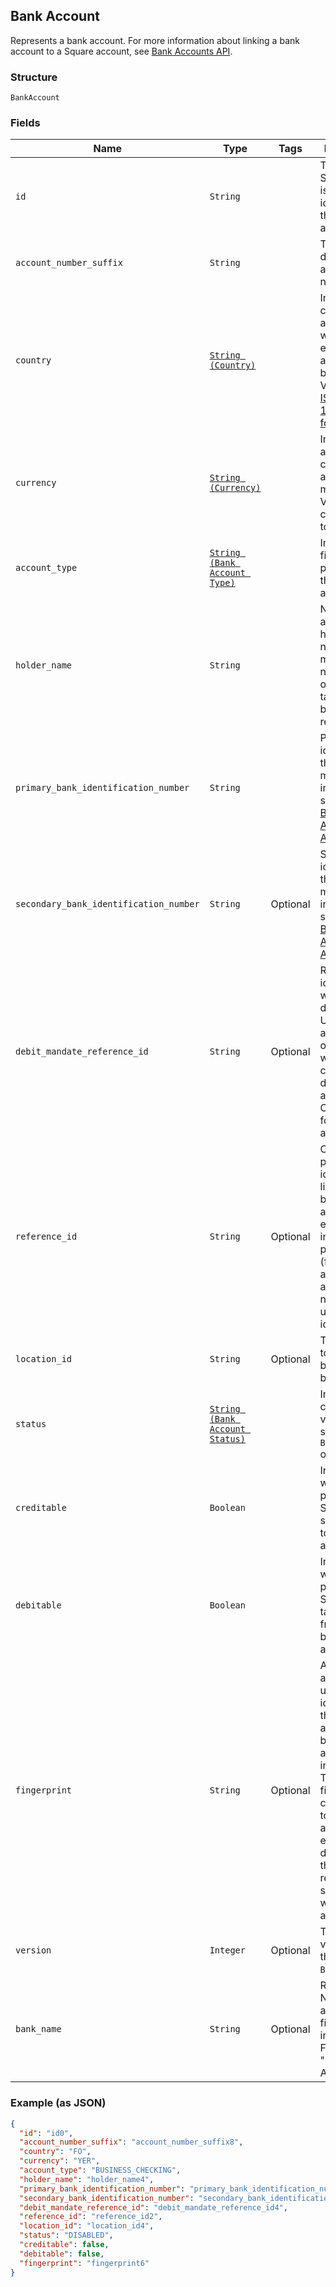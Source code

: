 ## Bank Account

Represents a bank account. For more information about 
linking a bank account to a Square account, see 
[Bank Accounts API](https://developer.squareup.com/docs/docs/bank-accounts-api).

### Structure

`BankAccount`

### Fields

| Name | Type | Tags | Description |
|  --- | --- | --- | --- |
| `id` | `String` |  | The unique, Square-issued identifier for the bank account. |
| `account_number_suffix` | `String` |  | The last few digits of the account number. |
| `country` | [`String (Country)`](/doc/models/country.md) |  | Indicates the country associated with another entity, such as a business.<br>Values are in [ISO 3166-1-alpha-2 format](http://www.iso.org/iso/home/standards/country_codes.htm). |
| `currency` | [`String (Currency)`](/doc/models/currency.md) |  | Indicates the associated currency for an amount of money. Values correspond<br>to [ISO 4217](https://wikipedia.org/wiki/ISO_4217). |
| `account_type` | [`String (Bank Account Type)`](/doc/models/bank-account-type.md) |  | Indicates the financial purpose of the bank account. |
| `holder_name` | `String` |  | Name of the account holder. This name must match the name <br>on the targeted bank account record. |
| `primary_bank_identification_number` | `String` |  | Primary identifier for the bank. For more information, see <br>[Bank Accounts API](https://developer.squareup.com/docs/docs/bank-accounts-api). |
| `secondary_bank_identification_number` | `String` | Optional | Secondary identifier for the bank. For more information, see <br>[Bank Accounts API](https://developer.squareup.com/docs/docs/bank-accounts-api). |
| `debit_mandate_reference_id` | `String` | Optional | Reference identifier that will be displayed to UK bank account owners<br>when collecting direct debit authorization. Only required for UK bank accounts. |
| `reference_id` | `String` | Optional | Client-provided identifier for linking the banking account to an entity<br>in a third-party system (for example, a bank account number or a user identifier). |
| `location_id` | `String` | Optional | The location to which the bank account belongs. |
| `status` | [`String (Bank Account Status)`](/doc/models/bank-account-status.md) |  | Indicates the current verification status of a `BankAccount` object. |
| `creditable` | `Boolean` |  | Indicates whether it is possible for Square to send money to this bank account. |
| `debitable` | `Boolean` |  | Indicates whether it is possible for Square to take money from this <br>bank account. |
| `fingerprint` | `String` | Optional | A Square-assigned, unique identifier for the bank account based on the<br>account information. The account fingerprint can be used to compare account<br>entries and determine if the they represent the same real-world bank account. |
| `version` | `Integer` | Optional | The current version of the `BankAccount`. |
| `bank_name` | `String` | Optional | Read only. Name of actual financial institution. <br>For example "Bank of America". |

### Example (as JSON)

```json
{
  "id": "id0",
  "account_number_suffix": "account_number_suffix8",
  "country": "FO",
  "currency": "YER",
  "account_type": "BUSINESS_CHECKING",
  "holder_name": "holder_name4",
  "primary_bank_identification_number": "primary_bank_identification_number8",
  "secondary_bank_identification_number": "secondary_bank_identification_number0",
  "debit_mandate_reference_id": "debit_mandate_reference_id4",
  "reference_id": "reference_id2",
  "location_id": "location_id4",
  "status": "DISABLED",
  "creditable": false,
  "debitable": false,
  "fingerprint": "fingerprint6"
}
```

